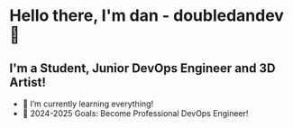 # Hello there, I'm dan - doubledandev 👋 

## I'm a Student, Junior DevOps Engineer and 3D Artist!

- 🌱 I’m currently learning everything!
- 🥅 2024-2025 Goals: Become Professional DevOps Engineer!
